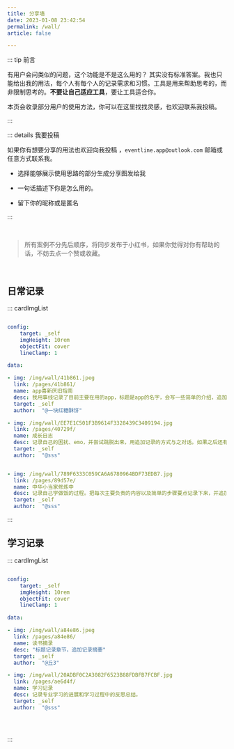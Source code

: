 ```yaml
---
title: 分享墙
date: 2023-01-08 23:42:54
permalink: /wall/
article: false

---
```




::: tip 前言

有用户会问类似的问题，这个功能是不是这么用的？
其实没有标准答案。我也只能给出我的用法，每个人有每个人的记录需求和习惯。工具是用来帮助思考的，而非限制思考的。**不要让自己适应工具**，要让工具适合你。

本页会收录部分用户的使用方法，你可以在这里找找灵感，也欢迎联系我投稿。

:::



::: details 我要投稿


如果你有想要分享的用法也欢迎向我投稿 ，`eventline.app@outlook.com`  邮箱或任意方式联系我。

- 选择能够展示使用思路的部分生成分享图发给我

- 一句话描述下你是怎么用的。

- 留下你的昵称或是匿名

:::

<br>

> 所有案例不分先后顺序，将同步发布于小红书，如果你觉得对你有帮助的话，不妨去点一个赞或收藏。

<br>



## 日常记录

::: cardImgList
```yaml

config:
    target: _self
    imgHeight: 10rem
    objectFit: cover
    lineClamp: 1

data:

- img: /img/wall/41b861.jpeg
  link: /pages/41b861/
  name: app喜新厌旧指南
  desc: 我用事线记录了目前主要在用的app，标题是app的名字，会写一些简单的介绍，追加记录主要是记录一些摸索过程中发现的新的用法。
  target: _self
  author:  "@一块红糖酥饼"

- img: /img/wall/EE7E1C501F3B9614F3328439C3409194.jpg
  link: /pages/40729f/
  name: 成长日志
  desc: 记录自己的困扰、emo，并尝试跳脱出来，用追加记录的方式与之对话。如果之后还有与之关联的内容也可以再用引用的方式联系起来。
  target: _self
  author:  "@sss"


- img: /img/wall/789F6333C059CA6A6780964BDF73EDB7.jpg
  link: /pages/89d57e/
  name: 中华小当家修炼中
  desc: 记录自己学做饭的过程。把每次主要负责的内容以及简单的步骤要点记录下来，并追加记录一些反思以及和朋友的交流。之后如果尝试了新的菜也打算记录在里面。
  target: _self
  author:  "@sss"

```
:::


## 学习记录
::: cardImgList
```yaml

config:
    target: _self
    imgHeight: 10rem
    objectFit: cover
    lineClamp: 1

data:

- img: /img/wall/a84e86.jpeg
  link: /pages/a84e86/
  name: 读书摘录
  desc: "标题记录章节，追加记录摘要"
  target: _self
  author:  "@丘3"

- img: /img/wall/20ADBF0C2A3082F6523B88FDBFB7FCBF.jpg
  link: /pages/ae6d4f/
  name: 学习记录
  desc: 记录专业学习的进展和学习过程中的反思总结。
  target: _self
  author:  "@sss"





```
:::





<br><br><br><br><br>

